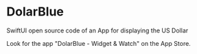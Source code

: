 # DolarBlue
SwiftUI open source code of an App for displaying the US Dollar

Look for the app "DolarBlue - Widget & Watch" on the App Store.
